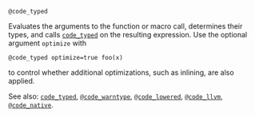 ```
@code_typed
```

Evaluates the arguments to the function or macro call, determines their types, and calls [`code_typed`](@ref) on the resulting expression. Use the optional argument `optimize` with

```
@code_typed optimize=true foo(x)
```

to control whether additional optimizations, such as inlining, are also applied.

See also: [`code_typed`](@ref), [`@code_warntype`](@ref), [`@code_lowered`](@ref), [`@code_llvm`](@ref), [`@code_native`](@ref).
